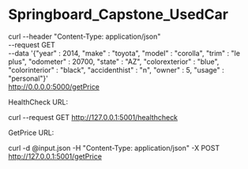 # Springboard_Capstone_UsedCar

curl --header "Content-Type: application/json" \
  --request GET \
  --data '{"year" : 2014, 
            "make" : "toyota", 
            "model" : "corolla", 
            "trim" : "le plus", 
            "odometer" : 20700, 
            "state" :  "AZ", 
            "colorexterior" : "blue", 
            "colorinterior" : "black", 
            "accidenthist" : "n",
            "owner" : 5, 
            "usage" : "personal"}' \
  http://0.0.0.0:5000/getPrice



HealthCheck URL:

curl --request GET http://127.0.0.1:5001/healthcheck


GetPrice URL:

curl -d @input.json -H "Content-Type: application/json" -X POST http://127.0.0.1:5001/getPrice
